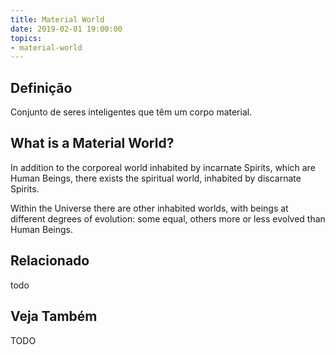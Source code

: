 ```yaml
---
title: Material World
date: 2019-02-01 19:00:00
topics:
- material-world
---
```


## Definição
Conjunto de seres inteligentes que têm um corpo material.

## What is a Material World?
In addition to the corporeal world inhabited by incarnate Spirits, which are
Human Beings, there exists the spiritual world, inhabited by discarnate Spirits.

Within the Universe there are other inhabited worlds, with beings at different
degrees of evolution: some equal, others more or less evolved than Human Beings. 

## Relacionado
todo

## Veja Também

TODO
